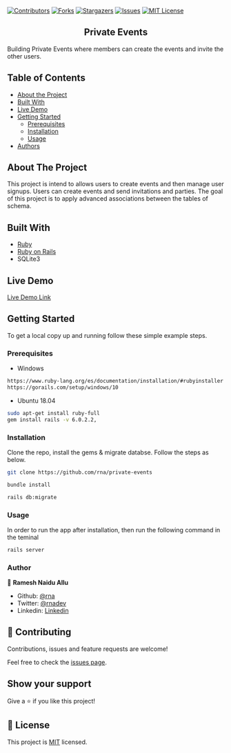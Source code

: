 
<!-- PROJECT SHIELDS -->
<!--
*** I'm using markdown "reference style" links for readability.
*** Reference links are enclosed in brackets [ ] instead of parentheses ( ).
*** See the bottom of this document for the declaration of the reference variables
*** for contributors-url, forks-url, etc. This is an optional, concise syntax you may use.
*** https://www.markdownguide.org/basic-syntax/#reference-style-links
-->

[![Contributors][contributors-shield]][contributors-url]
[![Forks][forks-shield]][forks-url]
[![Stargazers][stars-shield]][stars-url]
[![Issues][issues-shield]][issues-url]
[![MIT License][license-shield]][license-url]


<p align="center">
  <h2 class ="norse" align="center" style="@font-face {font-family: 'Norse'; src: url('/fonts/Norse.otf'); font-family:'Norse'}">Private Events</h2>
</p>

Building Private Events where members can create the events and invite the other users.

## Table of Contents

- [About the Project](#about-the-project)
- [Built With](#built-with)
- [Live Demo](#live-demo)
- [Getting Started](#getting-started)
  * [Prerequisites](#prerequisites)
  * [Installation](#installation)
  * [Usage](#usage)
- [Authors](#authors)
<!-- - [Acknowledgements](#acknowledgements) -->

## About The Project
This project is intend to allows users to create events and then manage user signups. Users can create events and send invitations and parties. The goal of this project is to apply advanced associations between the tables of schema.

## Built With

- [Ruby](https://www.ruby-lang.org)
- [Ruby on Rails](https://rubyonrails.org/)
- SQLite3

## Live Demo

[Live Demo Link]()

## Getting Started

To get a local copy up and running follow these simple example steps.

### Prerequisites

* Windows
```sh
https://www.ruby-lang.org/es/documentation/installation/#rubyinstaller
https://gorails.com/setup/windows/10
```
* Ubuntu 18.04
```sh
sudo apt-get install ruby-full
gem install rails -v 6.0.2.2,
```
<!-- ### Setup -->

### Installation
Clone the repo, install the gems & migrate databse. Follow the steps as below.

```sh
git clone https://github.com/rna/private-events

bundle install

rails db:migrate
```

### Usage
In order to run the app after installation, then run the following command in the teminal
```sh
rails server
```

<!-- ### Run tests -->

<!-- ### Deployment -->


### Author

👤 **Ramesh Naidu Allu**

- Github: [@rna](https://github.com/rna)
- Twitter: [@rnadev](https://twitter.com/rnadev)
- Linkedin: [Linkedin](https://linkedin.com/in/rnadev)

## 🤝 Contributing

Contributions, issues and feature requests are welcome!

Feel free to check the [issues page](issues/).

## Show your support

Give a ⭐️ if you like this project!

<!-- ## Acknowledgments

- Hat tip to anyone whose code was used
- Inspiration
- etc -->

## 📝 License

This project is [MIT](lic.url) licensed.


<!-- MARKDOWN LINKS & IMAGES -->
<!-- https://www.markdownguide.org/basic-syntax/#reference-style-links -->

[contributors-shield]: https://img.shields.io/github/contributors/rna/private-events.svg?style=flat-square
[contributors-url]: https://github.com/rna/private-events/graphs/contributors
[forks-shield]: https://img.shields.io/github/forks/rna/private-events.svg?style=flat-square
[forks-url]: https://github.com/rna/private-events/network/members
[stars-shield]: https://img.shields.io/github/stars/rna/private-events.svg?style=flat-square
[stars-url]: https://github.com/rna/private-events/stargazers
[issues-shield]: https://img.shields.io/github/issues/rna/private-events.svg?style=flat-square
[issues-url]: https://github.com/rna/private-events/issues
[license-shield]: https://img.shields.io/badge/License-MIT-yellow.svg
[license-url]: https://opensource.org/licenses/MIT